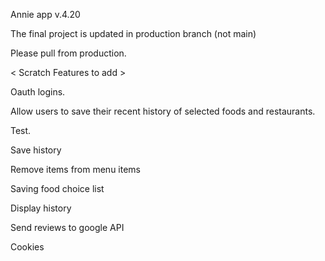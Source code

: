 Annie app v.4.20

The final project is updated in production branch (not main)

Please pull from production. 



< Scratch Features to add >

Oauth logins.

Allow users to save their recent history of selected foods and restaurants.

Test.

Save history

Remove items from menu items

Saving food choice list 

Display history

Send reviews to google API

Cookies
